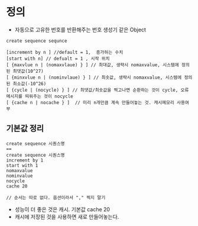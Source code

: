 # 정의
- 자동으로 고유한 번호를 반환해주는 번호 생성기 같은 Object 
```
create sequence sequnce 

[increment by n ] //default = 1,  증가하는 수치
[start with n] // defualt = 1 , 시작 위치 
[ {maxvlue n | (nomaxvlaue) } ] // 최대값, 생략시 nomaxvalue, 시스템에 정의된 최댓값(10^27)
[ {minxvlue n | (nominvlaue) } ] // 최솟값, 생략시 nomaxvalue, 시스템에 정의된 최소값(-10^26)
[ {cycle | (nocycle) } ] // 최댓값/최솟값을 찍고나면 순환하는 것이 cycle, 오류메시지를 띄워주는 것이 nocycle
[ {cache n | nocache } ]  // 미리 n개만큼 계속 만들어놓는 것. 캐시메모리 사용여부 
```

## 기본값 정리 
```
create sequence 시퀀스명 
==
create sequence 시퀀스명
increment by 1 
start with 1 
nomaxvalue
nominvalue
nocycle
cache 20 

// 순서는 따로 없다. 옵션이라서 "," 찍지 말기 

```
- 성능이 더 좋은 것은 캐시. 기본값 cache 20 
- 캐시에 저장된 것을 사용하면 새로 만들어놓는다. 



